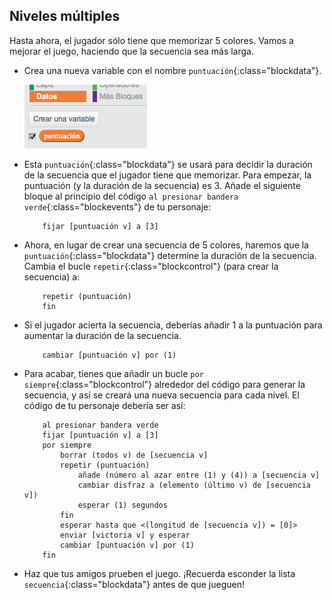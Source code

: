 ## Niveles múltiples

Hasta ahora, el jugador sólo tiene que memorizar 5 colores. Vamos a mejorar el juego, haciendo que la secuencia sea más larga.

+ Crea una nueva variable con el nombre `puntuación`{:class="blockdata"}.

	![screenshot](images/colour-score.png)

+ Esta `puntuación`{:class="blockdata"} se usará para decidir la duración de la secuencia que el jugador tiene que memorizar. Para empezar, la puntuación (y la duración de la secuencia) es 3. Añade el siguiente bloque al principio del código `al presionar bandera verde`{:class="blockevents"} de tu personaje:

	```blocks
		fijar [puntuación v] a [3]
	```

+ Ahora, en lugar de crear una secuencia de 5 colores, haremos que la `puntuación`{:class="blockdata"} determine la duración de la secuencia. Cambia el bucle `repetir`{:class="blockcontrol"} (para crear la secuencia) a:

	```blocks
		repetir (puntuación)
		fin
	```

+ Si el jugador acierta la secuencia, deberías añadir 1 a la puntuación para aumentar la duración de la secuencia.

	```blocks
		cambiar [puntuación v] por (1)
	```

+ Para acabar, tienes que añadir un bucle `por siempre`{:class="blockcontrol"} alrededor del código para generar la secuencia, y así se creará una nueva secuencia para cada nivel. El código de tu personaje debería ser así:

	```blocks
		al presionar bandera verde
		fijar [puntuación v] a [3]
		por siempre
   			borrar (todos v) de [secuencia v]
			repetir (puntuación)
				añade (número al azar entre (1) y (4)) a [secuencia v]
				cambiar disfraz a (elemento (último v) de [secuencia v])
				esperar (1) segundos
			fin
			esperar hasta que <(longitud de [secuencia v]) = [0]>
			enviar [victoria v] y esperar
			cambiar [puntuación v] por (1)
		fin
	```

+ Haz que tus amigos prueben el juego. ¡Recuerda esconder la lista `secuencia`{:class="blockdata"} antes de que jueguen!
